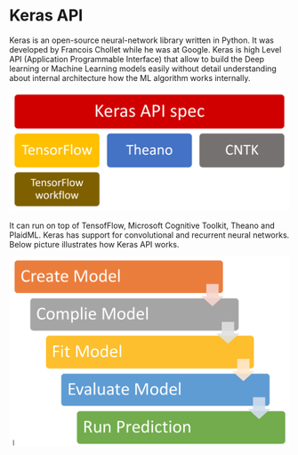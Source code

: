 # Keras API

Keras is an open-source neural-network library written in Python. It was developed by Francois Chollet while he was at Google.
Keras is high Level API (Application Programmable Interface) that allow to build the Deep learning or Machine Learning models easily without detail understanding about internal architecture 
how the ML algorithm works internally.

![Keras Framework](images/keras.PNG)

It can run on top of TensofFlow, Microsoft Cognitive Toolkit, Theano and PlaidML. Keras has support for convolutional and recurrent neural networks.
Below picture illustrates how Keras API works. 

![Keras Framework](images/keras_wf.PNG)

